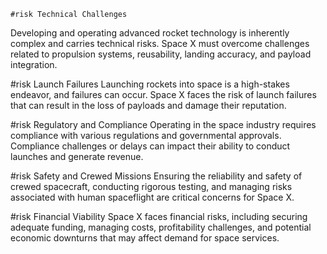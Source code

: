     #risk Technical Challenges
Developing and operating advanced rocket technology is inherently complex and carries technical risks. Space X must overcome challenges related to propulsion systems, reusability, landing accuracy, and payload integration.

#risk Launch Failures
Launching rockets into space is a high-stakes endeavor, and failures can occur. Space X faces the risk of launch failures that can result in the loss of payloads and damage their reputation.

#risk Regulatory and Compliance
Operating in the space industry requires compliance with various regulations and governmental approvals. Compliance challenges or delays can impact their ability to conduct launches and generate revenue.

#risk Safety and Crewed Missions
Ensuring the reliability and safety of crewed spacecraft, conducting rigorous testing, and managing risks associated with human spaceflight are critical concerns for Space X.

#risk Financial Viability
Space X faces financial risks, including securing adequate funding, managing costs, profitability challenges, and potential economic downturns that may affect demand for space services.

